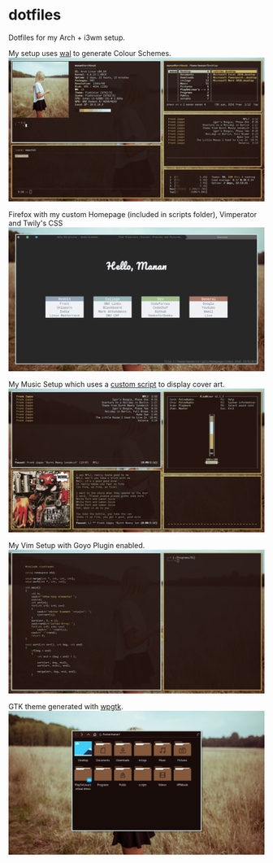 # dotfiles
Dotfiles for my Arch + i3wm setup.

My setup uses [wal](https://github.com/dylanaraps/wal) to generate Colour Schemes.
![alt text](screenshots/main.png "Overview")

Firefox with my custom Homepage (included in scripts folder), Vimperator and Twily's CSS
![alt text](screenshots/firefox.png "Firefox")

My Music Setup which uses a [custom script](https://www.reddit.com/r/unixporn/comments/3q4y1m/openbox_music_now_with_tmux_and_album_art/?ref=search_posts) to display cover art.
![alt text](screenshots/music.png "Music")

My Vim Setup with Goyo Plugin enabled.
![alt text](screenshots/vim.png "Vim")

GTK theme generated with [wpgtk](https://github.com/deviantfero/wpgtk).
![alt text](screenshots/thunar.png "Thunar")
